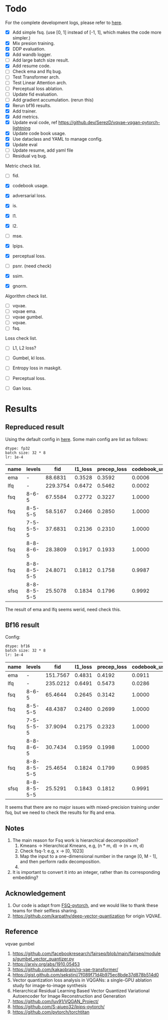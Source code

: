 

# Todo
For the complete development logs, please refer to [here](./docs/develop_logs.md).

- [x] Add simple fsq. (use [0, 1] instead of [-1, 1], which makes the code more simpler.)
- [x] Mix presion training.
- [x] DDP evaluation.
- [x] Add wandb logger.
- [ ] Add large batch size result.
- [x] Add resume code.
- [ ] Check ema and lfq bug.
- [ ] Test Transformer arch.
- [ ] Test Linear Attention arch.
- [ ] Perceptual loss ablation.
- [ ] Update fid evaluation.
- [ ] Add gradient accumulation. (rerun this)
- [x] Rerun bf16 results.
- [x] Add trainer.
- [x] Add metrics.
- [x] Update eval code, ref https://github.dev/SerezD/vqvae-vqgan-pytorch-lightning
- [x] Update code book usage.
- [x] Use dataclass and YAML to manage config.
- [x] Update eval
- [ ] Update resume, add yaml file
- [ ] Residual vq bug.

Metric check list.
- [ ] fid.
- [x] codebook usage.
- [x] adversarial loss.
- [x] is.
- [x] l1.
- [x] l2.
- [ ] mse.
- [x] lpips.
- [x] perceptual loss.
- [ ] psnr. (need check)
- [x] ssim.
- [x] gnorm.


Algorithm check list.
- [ ] vqvae.
- [ ] vqvae ema.
- [ ] vqvae gumbel.
- [ ] vqvae.
- [ ] fsq.

Loss check list.
- [ ] L1, L2 loss?
- [ ] Gumbel, kl loss.
- [ ] Entropy loss in maskgit.
- [ ] Perceptual loss.
- [ ] Gan loss.


# Results

## Repreduced result

Using the default config in [here](https://github.com/duchenzhuang/FSQ-pytorch). Some main config are list as follows:

```
dtype: fp32
batch size: 32 * 8
lr: 1e-4
```


| name | levels      | fid       | l1_loss | precep_loss | codebook_usage |
|------|-------------|-----------|---------|-------------|----------------|
| ema  | -           | 88.6831   | 0.3528  | 0.3592      | 0.0006         |
| lfq  | -           | 229.3754  | 0.6472  | 0.5462      | 0.0002         |
| fsq  | 8-6-5       | 67.5584   | 0.2772  | 0.3227      | 1.0000         |
| fsq  | 8-5-5-5     | 58.5167   | 0.2466  | 0.2850      | 1.0000         |
| fsq  | 7-5-5-5-5   | 37.6831   | 0.2136  | 0.2310      | 1.0000         |
| fsq  | 8-8-8-6-5   | 28.3809   | 0.1917  | 0.1933      | 1.0000         |
| fsq  | 8-8-8-5-5-5 | 24.8071   | 0.1812  | 0.1758      | 0.9987         |
| sfsq | 8-8-8-5-5-5 | 25.5078   | 0.1834  | 0.1796      | 0.9992         |

The result of ema and lfq seems werid, need check this.

## Bf16 result

Config:
```
dtype: bf16
batch size: 32 * 8
lr: 1e-4
```

| name | levels      | fid       | l1_loss | precep_loss | codebook_usage |
|------|-------------|-----------|---------|-------------|----------------|
| ema  | -           | 151.7567  | 0.4831  | 0.4192      | 0.0911         |
| lfq  | -           | 235.0212  | 0.6491  | 0.5473      | 0.0286         |
| fsq  | 8-6-5       | 65.4644   | 0.2645  | 0.3142      | 1.0000         |
| fsq  | 8-5-5-5     | 48.4387   | 0.2480  | 0.2699      | 1.0000         |
| fsq  | 7-5-5-5-5   | 37.9094   | 0.2175  | 0.2323      | 1.0000         |
| fsq  | 8-8-8-6-5   | 30.7434   | 0.1959  | 0.1998      | 1.0000         |
| fsq  | 8-8-8-5-5-5 | 25.4654   | 0.1824  | 0.1799      | 0.9985         |
| sfsq | 8-8-8-5-5-5 | 25.5291   | 0.1843  | 0.1812      | 0.9991         |

It seems that there are no major issues with mixed-precision training under fsq, but we need to check the results for lfq and ema.

## Notes

1. The main reason for Fsq work is hierarchical decomposition?
   1. Kmeans -> Hierarchical Kmeans, e.g, (n * m, d) -> (n + m, d)
   2. Check fsq-1: e.g, x -> [0, 1023]
   3. Map the input to a one-dimensional number in the range [0, M - 1], and then perform radix decomposition.
   4.
2. It is important to convert it into an integer, rather than its corresponding embedding?


## Acknowledgement

1. Our code is adapt from [FSQ-pytorch](https://github.com/duchenzhuang/FSQ-pytorch), and we would like to thank these teams for their selfless sharing.
2. https://github.com/karpathy/deep-vector-quantization for origin VQVAE.


## Reference
vqvae gumbel
1. https://github.com/facebookresearch/fairseq/blob/main/fairseq/modules/gumbel_vector_quantizer.py
2. https://arxiv.org/abs/1910.05453
3. https://github.com/kakaobrain/rq-vae-transformer/
4. https://gist.github.com/sekstini/7f089f71d4b975ec8bde37d878b514d0
5. Vector quantization loss analysis in VQGANs: a single-GPU ablation study for image-to-image synthesis
6. Hierarchical Residual Learning Based Vector Quantized Variational Autoencoder for Image Reconstruction and Generation
7. https://github.com/luv91/VQGAN_Project/
8. https://github.com/S-aiueo32/lpips-pytorch/
9. https://github.com/pytorch/torchtitan
